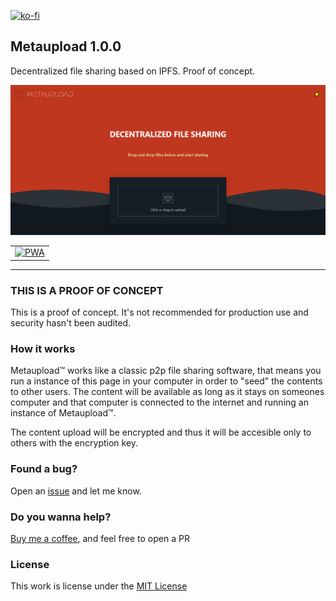 [![ko-fi](https://ko-fi.com/img/githubbutton_sm.svg)](https://ko-fi.com/Y8Y43D7I3)

## Metaupload 1.0.0

Decentralized file sharing based on IPFS. Proof of concept.

![Metaupload](https://raw.githubusercontent.com/oscarrc/metaupload/master/public/img/screenshot.png "Metaupload. Decentralized file sharing")

<table>
  <tr>
    <td align="center">
      <a href="https://metaupload.oscarrc.me" target="_BLANK">
      <img width="175" src="https://user-images.githubusercontent.com/9122190/28998409-c5bf7362-7a00-11e7-9b63-db56694522e7.png" alt="PWA"></a>
    </td>
  </tr>
</table>

---

### THIS IS A PROOF OF CONCEPT

This is a proof of concept. It's not recommended for production use and security hasn't been audited.

### How it works

Metaupload™ works like a classic p2p file sharing software, that means you run a instance of this page in your computer in order to "seed" the contents to other users. The content will be available as long as it stays on someones computer and that computer is connected to the internet and running an instance of Metaupload™.

The content upload will be encrypted and thus it will be accesible only to others with the encryption key.

### Found a bug?

Open an [issue](https://github.com/oscarrc/metaupload/issues) and let me know.

### Do you wanna help?

[Buy me a coffee](https://ko-fi.com/Y8Y43D7I3), and feel free to open a PR

### License

This work is license under the [MIT License](https://github.com/oscarrc/metaupload/blob/master/LICENSE)
